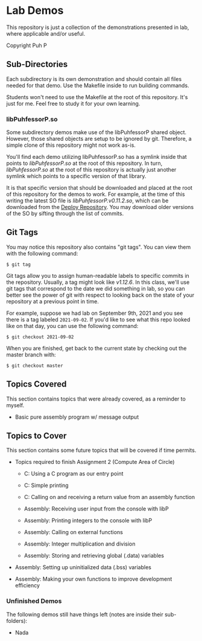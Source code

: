 
# Lab Demos

This repository is just a collection of the demonstrations presented in lab, where applicable and/or useful.

Copyright Puh P

## Sub-Directories

Each subdirectory is its own demonstration and should contain all files needed for that demo. Use the Makefile inside to run building commands.

Students won't need to use the Makefile at the root of this repository. It's just for me. Feel free to study it for your own learning.

### libPuhfessorP.so

Some subdirectory demos make use of the libPuhfessorP shared object. However, those shared objects are setup to be ignored by git. Therefore, a simple clone of this repository might not work as-is.

You'll find each demo utilizing libPuhfessorP.so has a symlink inside that points to *libPuhfessorP.so* at the root of this repository. In turn, *libPuhfessorP.so* at the root of this repository is actually just another symlink which points to a specific version of that library.

It is that specific version that should be downloaded and placed at the root of this repository for the demos to work. For example, at the time of this writing the latest SO file is *libPuhfessorP.v0.11.2.so*, which can be downloaded from the [Deploy Repository](TODO). You may download older versions of the SO by sifting through the list of commits.

## Git Tags

You may notice this repository also contains "git tags". You can view them with the following command:

```console
$ git tag
```

Git tags allow you to assign human-readable labels to specific commits in the repository. Usually, a tag might look like *v1.12.6*. In this class, we'll use git tags that correspond to the date we did something in lab, so you can better see the power of git with respect to looking back on the state of your repository at a previous point in time.

For example, suppose we had lab on September 9th, 2021 and you see there is a tag labeled `2021-09-02`. If you'd like to see what this repo looked like on that day, you can use the following command:

```console
$ git checkout 2021-09-02
```

When you are finished, get back to the current state by checking out the master branch with:

```console
$ git checkout master
```

## Topics Covered

This section contains topics that were already covered, as a reminder to myself.

* Basic pure assembly program w/ message output

## Topics to Cover

This section contains some future topics that will be covered if time permits.

* Topics required to finish Assignment 2 (Compute Area of Circle)

    * C: Using a C program as our entry point

    * C: Simple printing

    * C: Calling on and receiving a return value from an assembly function

    * Assembly: Receiving user input from the console with libP

    * Assembly: Printing integers to the console with libP

    * Assembly: Calling on external functions

    * Assembly: Integer multiplication and division

    * Assembly: Storing and retrieving global (.data) variables

* Assembly: Setting up uninitialized data (.bss) variables

* Assembly: Making your own functions to improve development efficiency


### Unfinished Demos

The following demos still have things left (notes are inside their sub-folders):

* Nada








